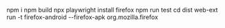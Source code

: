 npm i
npm build
npx playwright install firefox
npm run test
cd dist
web-ext run -t firefox-android --firefox-apk org.mozilla.firefox
